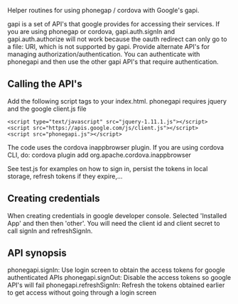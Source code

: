 Helper routines for using phonegap / cordova with Google's gapi.

gapi is a set of API's that google provides for accessing their services. If you are using phonegap or cordova, 
gapi.auth.signIn and gapi.auth.authorize will not work because the oauth redirect
can only go to a file: URI, which is not supported by gapi. Provide alternate API's for 
managing authorization/authentication. You can authenticate with phonegapi and then use the other gapi API's
that require authentication.

Calling the API's
--------------
Add the following script tags to your index.html. phonegapi requires jquery and the google client.js file

    <script type="text/javascript" src="jquery-1.11.1.js"></script>
    <script src="https://apis.google.com/js/client.js"></script>
    <script src="phonegapi.js"></script>
    
The code uses the cordova inappbrowser plugin. If you are using cordova CLI, do:
    cordova plugin add org.apache.cordova.inappbrowser
    
See test.js for examples on how to sign in, persist the tokens in local storage, refresh tokens if they expire,...

Creating credentials
--------------------
When creating credentials in google developer console. Selected 'Installed App' and then then 'other'. You will
need the client id and client secret to call signIn and refreshSignIn.

API synopsis
------------

phonegapi.signIn: Use login screen to obtain the access tokens for google authenticated APIs
phonegapi.signOut: Disable the access tokens so google API's will fail
phonegapi.refreshSignIn: Refresh the tokens obtained earlier to get access without going through a login screen